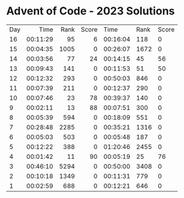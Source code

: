 # Advent of Code - 2023 Solutions

|   |         |      |     |          |     ||
----|--------:|-----:|----:|----------|-----|-------
Day |     Time| Rank |Score|      Time| Rank| Score
 16 | 00:11:29|   95 |    6|  00:16:04|  118|     0
 15 | 00:04:35| 1005 |    0|  00:26:07| 1672|     0
 14 | 00:03:56|   77 |   24|  00:14:15|   45|    56
 13 | 00:09:43|  141 |    0|  00:11:53|   51|    50
 12 | 00:12:32|  293 |    0|  00:50:03|  846|     0
 11 | 00:07:39|  211 |    0|  00:12:37|  290|     0
 10 | 00:07:46|   23 |   78|  00:39:37|  140|     0
  9 | 00:02:11|   13 |   88|  00:07:51|  300|     0
  8 | 00:05:39|  594 |    0|  00:18:09|  551|     0
  7 | 00:28:48| 2285 |    0|  00:35:21| 1316|     0
  6 | 00:05:03|  503 |    0|  00:05:48|  187|     0
  5 | 00:12:22|  388 |    0|  01:20:46| 2455|     0
  4 | 00:01:42|   11 |   90|  00:05:19|   25|    76
  3 | 00:46:10| 5294 |    0|  00:50:00| 3408|     0
  2 | 00:10:18| 1349 |    0|  00:11:31|  779|     0
  1 | 00:02:59|  688 |    0|  00:12:21|  646|     0
